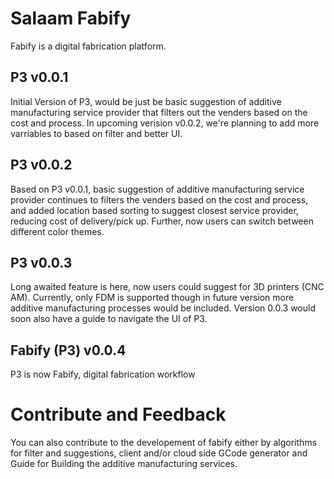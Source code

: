 # Salaam Fabify

Fabify is a digital fabrication platform.

## P3 v0.0.1

Initial Version of P3, would be just be basic suggestion of additive manufacturing service provider that filters out the venders based on the cost and process.
In upcoming verision v0.0.2, we're planning to add more varriables to based on filter and better UI.

## P3 v0.0.2

Based on P3 v0.0.1, basic suggestion of additive manufacturing service provider continues to filters the venders based on the cost and process, and added location based sorting to suggest closest service provider, reducing cost of delivery/pick up. Further, now users can switch between different color themes.

## P3 v0.0.3

Long awaited feature is here, now users could suggest for 3D printers (CNC AM). Currently, only FDM is supported though in future version more additive manufacturing processes would be included. Version 0.0.3 would soon also have a guide to navigate the UI of P3.

## Fabify (P3) v0.0.4

P3 is now Fabify, digital fabrication workflow

# Contribute and Feedback

You can also contribute to the developement of fabify either by algorithms for filter and suggestions, client and/or cloud side GCode generator and Guide for Building the additive manufacturing services.
